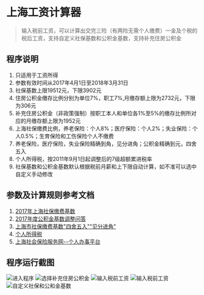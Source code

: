 # 上海工资计算器
> 输入税前工资，可以计算出交完三险（有两险无需个人缴费）一金及个税的税后工资，支持自定义社保基数和公积金基数，支持补充住房公积金

## 程序说明
1. 只适用于工资所得
2. 参数有效时间从2017年4月1日至2018年3月31日
3. 社保基数上限19512元，下限3902元
4. 住房公积金缴存比例分别为单位7%，职工7%,月缴存额上限为2732元，下限为306元
5. 补充住房公积金（非政策强制）按职工本人和单位各1%至5%的缴存比例所对应的月缴存额上限为1952元
6. 上海社保缴费比例，养老保险：个人8%；医疗保险：个人2%；失业保险：个人0.5%；生育保险和工伤保险个人不缴费
7. 养老保险，医疗保险，失业保险精确到角，见分进角；公积金精确到元，四舍五入
8. 个人所得税，按2011年9月1日起调整后的7级超额累进税率
9. 社保基数和公积金基数默认根据税前月薪和上下限自动计算，如不准可以选中自定义手动修改

## 参数及计算规则参考文档
1. [2017年上海社保缴费基数](http://shanghai.chashebao.com/ziliao/17339.html)
2. [2017年度公积金基数调整问答](http://www.shgjj.com/static/jstz/j-wenda.htm)
3. [上海市社保缴费基数"四舍五入""见分进角"](http://www.rrb365.com/news/20150706050552.html)
4. [个人所得税](https://baike.baidu.com/item/%E4%B8%AA%E4%BA%BA%E6%89%80%E5%BE%97%E7%A8%8E#2_4)
5. [上海社会保险服务网--个人办事平台](http://www.12333sh.gov.cn/sbsjb/wzb/226.jsp)

## 程序运行截图
![进入程序](https://raw.githubusercontent.com/zhaiyz/salarycalculator/master/README_FILES/1-iloveimg-resized.jpg)
![选择补充住房公积金](https://raw.githubusercontent.com/zhaiyz/salarycalculator/master/README_FILES/5-iloveimg-resized.jpg)
![输入税前工资](https://raw.githubusercontent.com/zhaiyz/salarycalculator/master/README_FILES/2-iloveimg-resized.jpg)
![输入税前工资](https://raw.githubusercontent.com/zhaiyz/salarycalculator/master/README_FILES/3-iloveimg-resized.jpg)
![自定义社保和公和金基数](https://raw.githubusercontent.com/zhaiyz/salarycalculator/master/README_FILES/4-iloveimg-resized.jpg)